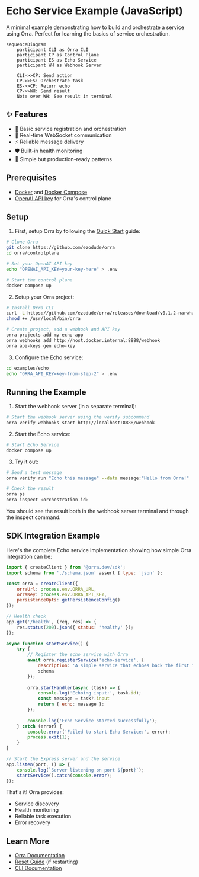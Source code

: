 # Echo Service Example (JavaScript)

A minimal example demonstrating how to build and orchestrate a service using Orra. Perfect for learning the basics of service orchestration.

```mermaid
sequenceDiagram
    participant CLI as Orra CLI
    participant CP as Control Plane
    participant ES as Echo Service
    participant WH as Webhook Server

    CLI->>CP: Send action
    CP->>ES: Orchestrate task
    ES->>CP: Return echo
    CP->>WH: Send result
    Note over WH: See result in terminal
```

## ✨ Features

- 🔄 Basic service registration and orchestration
- 📡 Real-time WebSocket communication
- ⚡ Reliable message delivery
- 🛡️ Built-in health monitoring
- 🚀 Simple but production-ready patterns

## Prerequisites

- [Docker](https://docs.docker.com/get-docker/) and [Docker Compose](https://docs.docker.com/compose/install/)
- [OpenAI API key](https://platform.openai.com/api-keys) for Orra's control plane

## Setup

1. First, setup Orra by following the [Quick Start](../../README.md#quick-start) guide:
```bash
# Clone Orra
git clone https://github.com/ezodude/orra
cd orra/controlplane

# Set your OpenAI API key
echo "OPENAI_API_KEY=your-key-here" > .env

# Start the control plane
docker compose up
```

2. Setup your Orra project:
```bash
# Install Orra CLI 
curl -L https://github.com/ezodude/orra/releases/download/v0.1.2-narwhal/orra-darwin-arm64 -o /usr/local/bin/orra
chmod +x /usr/local/bin/orra

# Create project, add a webhook and API key
orra projects add my-echo-app
orra webhooks add http://host.docker.internal:8888/webhook
orra api-keys gen echo-key
```

3. Configure the Echo service:
```bash
cd examples/echo
echo "ORRA_API_KEY=key-from-step-2" > .env
```

## Running the Example

1. Start the webhook server (in a separate terminal):
```bash
# Start the webhook server using the verify subcommand
orra verify webhooks start http://localhost:8888/webhook
```

2. Start the Echo service:
```bash
# Start Echo Service
docker compose up
```

3. Try it out:
```bash
# Send a test message
orra verify run "Echo this message" --data message:"Hello from Orra!"

# Check the result
orra ps
orra inspect <orchestration-id>
```

You should see the result both in the webhook server terminal and through the inspect command.

## SDK Integration Example
Here's the complete Echo service implementation showing how simple Orra integration can be:

```javascript
import { createClient } from '@orra.dev/sdk';
import schema from './schema.json' assert { type: 'json' };

const orra = createClient({
	orraUrl: process.env.ORRA_URL,
	orraKey: process.env.ORRA_API_KEY,
	persistenceOpts: getPersistenceConfig()
});

// Health check
app.get('/health', (req, res) => {
	res.status(200).json({ status: 'healthy' });
});

async function startService() {
	try {
		// Register the echo service with Orra
		await orra.registerService('echo-service', {
			description: 'A simple service that echoes back the first input value it receives.',
			schema
		});
		
		orra.startHandler(async (task) => {
			console.log('Echoing input:', task.id);
			const message = task?.input
			return { echo: message };
		});
		
		console.log('Echo Service started successfully');
	} catch (error) {
		console.error('Failed to start Echo Service:', error);
		process.exit(1);
	}
}

// Start the Express server and the service
app.listen(port, () => {
	console.log(`Server listening on port ${port}`);
	startService().catch(console.error);
});
```

That's it! Orra provides:
- Service discovery
- Health monitoring
- Reliable task execution
- Error recovery

## Learn More

- [Orra Documentation](../../docs)
- [Reset Guide](../../docs/reset-control-plane.md) (if restarting)
- [CLI Documentation](../../docs/cli.md)
